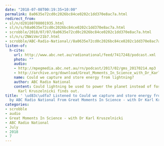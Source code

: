 ```yaml
---
date: "2018-07-08T00:19:35+10:00"
permalink: 8a0635e72cd0c2026bc84ce0202c1dd370e8ac7a.html
redirect_from:
- sl/n/d20180708001935.html
- sl/n/s/h8a0635e72cd0c2026bc84ce0202c1dd370e8ac7a.html
- scrobble/2018/07/07/8a0635e72cd0c2026bc84ce0202c1dd370e8ac7a.html
- sl/n/s/ZNWiVmr21b7.html
- scrobble/ABC-Radio-National//8a0635e72cd0c2026bc84ce0202c1dd370e8ac7a.html
listen-of:
  h-cite:
    url: http://www.abc.net.au/radionational/feed/7417248/podcast.xml
    photo: ""
    audio:
    - http://mpegmedia.abc.net.au/rn/podcast/2017/02/gms_20170214.mp3
    - http://archive.org/download/Great_Moments_In_Science_with_Dr_Karl_Kruszelnicki-Podcast-by-ABC_Radio_National/Could_we_capture_and_store_energy_from_lightning.mp3
    name: Could we capture and store energy from lightning?
    author: ABC Radio National
    content: Could lightning be used to power the planet instead of fossil fuels?
      Karl Kruszelnicki finds out.
title: ' \ud83c\udfa7 Listened to Could we capture and store energy from lightning?
  by ABC Radio National From Great Moments In Science - with Dr Karl Kruszelnicki'
categories:
- scrobble
- audio
- Great Moments In Science - with Dr Karl Kruszelnicki
- ABC Radio National
- July
- 2018
- 7
---
```

